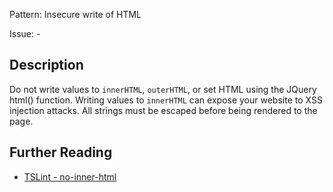 Pattern: Insecure write of HTML

Issue: -

## Description

Do not write values to `innerHTML`, `outerHTML`, or set HTML using the
JQuery html() function. Writing values to `innerHTML` can expose your
website to XSS injection attacks. All strings must be escaped before
being rendered to the page.

## Further Reading

* [TSLint - no-inner-html](https://github.com/microsoft/tslint-microsoft-contrib/blob/master/README.md#supported-rules)